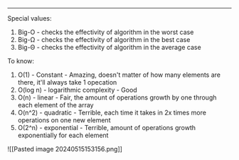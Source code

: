 ***
Special values:
1. Big-O - checks the effectivity  of algorithm in the worst case
2. Big-Ω - checks the effectivity  of algorithm in the best case
3. Big-Θ - checks the effectivity  of algorithm in the average case

To know:
1. O(1) - Constant - Amazing, doesn't matter of how many elements are there, it'll always take 1 opecation 
2. O(log n) - logarithmic complexity - Good
3. O(n) - linear - Fair, the amount of operations growth by one through each element of the array
4. O(n^2) - quadratic - Terrible, each time it takes in 2x times more operations on one new element 
5. O(2^n) - exponential -  Terrible, amount of operations growth exponentially for each element 

![[Pasted image 20240515153156.png]]